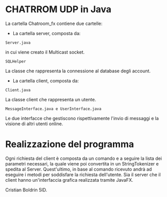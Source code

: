 # CHATRROM UDP in Java #

La cartella Chatroom_fx contiene due cartelle: 
- La cartella server, composta da:
```
Server.java
```
in cui viene creato il Multicast socket.
```
SQLHelper
```
La classe che rappresenta la connessione al database degli account.

- La cartella client, composta da: 
```
Client.java
```
La classe client che rappresenta un utente.
```
MessageInterface.java e UserInterface.java
```
Le due interfacce che gestiscono rispettivamente l'invio di messaggi e la visione di altri utenti online.

# Realizzazione del programma #
Ogni richiesta del client è composta da un comando e a seguire la lista dei parametri necessari, la quale viene poi convertita in un StringTokenizer e spedita al Server.
Quest'ultimo, in base al comando ricevuto andrà ad eseguire i metodi per soddisfare la richiesta dell'utente.
Sia il server che il client hanno un'interfaccia grafica realizzata tramite JavaFX.

Cristian Boldrin 5ID.
